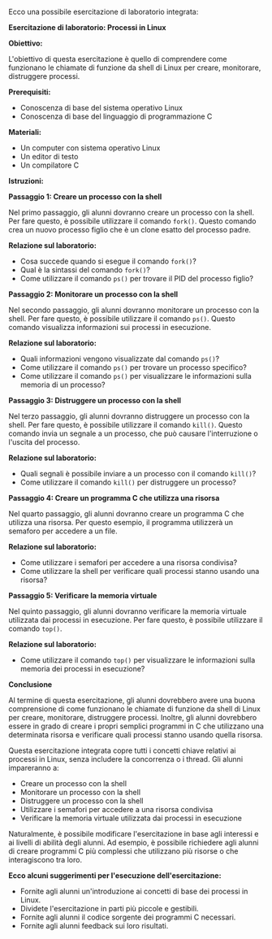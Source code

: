 Ecco una possibile esercitazione di laboratorio integrata:

**Esercitazione di laboratorio: Processi in Linux**

**Obiettivo:**

L'obiettivo di questa esercitazione è quello di comprendere come funzionano le chiamate di funzione da shell di Linux per creare, monitorare, distruggere processi.

**Prerequisiti:**

- Conoscenza di base del sistema operativo Linux
- Conoscenza di base del linguaggio di programmazione C

**Materiali:**

- Un computer con sistema operativo Linux
- Un editor di testo
- Un compilatore C

**Istruzioni:**

**Passaggio 1: Creare un processo con la shell**

Nel primo passaggio, gli alunni dovranno creare un processo con la shell. Per fare questo, è possibile utilizzare il comando `fork()`. Questo comando crea un nuovo processo figlio che è un clone esatto del processo padre.

**Relazione sul laboratorio:**

- Cosa succede quando si esegue il comando `fork()`?
- Qual è la sintassi del comando `fork()`?
- Come utilizzare il comando `ps()` per trovare il PID del processo figlio?

**Passaggio 2: Monitorare un processo con la shell**

Nel secondo passaggio, gli alunni dovranno monitorare un processo con la shell. Per fare questo, è possibile utilizzare il comando `ps()`. Questo comando visualizza informazioni sui processi in esecuzione.

**Relazione sul laboratorio:**

- Quali informazioni vengono visualizzate dal comando `ps()`?
- Come utilizzare il comando `ps()` per trovare un processo specifico?
- Come utilizzare il comando `ps()` per visualizzare le informazioni sulla memoria di un processo?

**Passaggio 3: Distruggere un processo con la shell**

Nel terzo passaggio, gli alunni dovranno distruggere un processo con la shell. Per fare questo, è possibile utilizzare il comando `kill()`. Questo comando invia un segnale a un processo, che può causare l'interruzione o l'uscita del processo.

**Relazione sul laboratorio:**

- Quali segnali è possibile inviare a un processo con il comando `kill()`?
- Come utilizzare il comando `kill()` per distruggere un processo?

**Passaggio 4: Creare un programma C che utilizza una risorsa**

Nel quarto passaggio, gli alunni dovranno creare un programma C che utilizza una risorsa. Per questo esempio, il programma utilizzerà un semaforo per accedere a un file.

**Relazione sul laboratorio:**

- Come utilizzare i semafori per accedere a una risorsa condivisa?
- Come utilizzare la shell per verificare quali processi stanno usando una risorsa?

**Passaggio 5: Verificare la memoria virtuale**

Nel quinto passaggio, gli alunni dovranno verificare la memoria virtuale utilizzata dai processi in esecuzione. Per fare questo, è possibile utilizzare il comando `top()`.

**Relazione sul laboratorio:**

- Come utilizzare il comando `top()` per visualizzare le informazioni sulla memoria dei processi in esecuzione?

**Conclusione**

Al termine di questa esercitazione, gli alunni dovrebbero avere una buona comprensione di come funzionano le chiamate di funzione da shell di Linux per creare, monitorare, distruggere processi. Inoltre, gli alunni dovrebbero essere in grado di creare i propri semplici programmi in C che utilizzano una determinata risorsa e verificare quali processi stanno usando quella risorsa.

Questa esercitazione integrata copre tutti i concetti chiave relativi ai processi in Linux, senza includere la concorrenza o i thread. Gli alunni impareranno a:

- Creare un processo con la shell
- Monitorare un processo con la shell
- Distruggere un processo con la shell
- Utilizzare i semafori per accedere a una risorsa condivisa
- Verificare la memoria virtuale utilizzata dai processi in esecuzione

Naturalmente, è possibile modificare l'esercitazione in base agli interessi e ai livelli di abilità degli alunni. Ad esempio, è possibile richiedere agli alunni di creare programmi C più complessi che utilizzano più risorse o che interagiscono tra loro.

**Ecco alcuni suggerimenti per l'esecuzione dell'esercitazione:**

- Fornite agli alunni un'introduzione ai concetti di base dei processi in Linux.
- Dividete l'esercitazione in parti più piccole e gestibili.
- Fornite agli alunni il codice sorgente dei programmi C necessari.
- Fornite agli alunni feedback sui loro risultati.